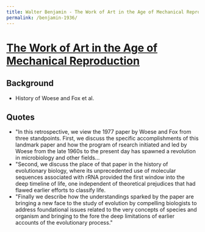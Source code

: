 ```yaml
---
title: Walter Benjamin - The Work of Art in the Age of Mechanical Reproduction
permalink: /benjamin-1936/
---
```

# [The Work of Art in the Age of Mechanical Reproduction](https://en.wikipedia.org/wiki/The_Work_of_Art_in_the_Age_of_Mechanical_Reproduction)

## Background
 * History of Woese and Fox et al.
 
## Quotes
 * "In this retrospective, we view the 1977 paper by Woese and Fox from three standpoints. First, we discuss the specific accomplishments of this landmark paper and how the program of rsearch initiated and led by Woese from the late 1960s to the present day has spawned a revolution in microbiology and other fields...
 * "Second, we discuss the place of that paper in the history of evolutionary biology, where its unprecedented use of molecular sequences associated with rRNA provided the first window into the deep timeline of life, one independent of theoretical prejudices that had flawed earlier efforts to classify life.
 * "Finally we describe how the understandings sparked by the paper are bringing a new face to the study of evolution by compelling biologists to address foundational issues related to the very concepts of species and organism and bringing to the fore the deep limitations of earlier accounts of the evolutionary process." 
